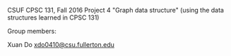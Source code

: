 CSUF CPSC 131, Fall 2016
Project 4
"Graph data structure" (using the data structures learned in CPSC 131)

Group members:

Xuan Do xdo0410@csu.fullerton.edu
